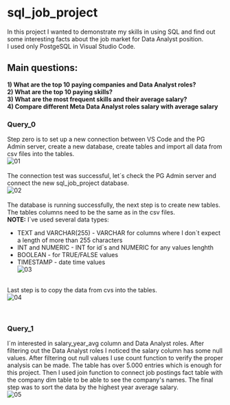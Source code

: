 # sql_job_project
In this project I wanted to demonstrate my skills in using SQL and find out some interesting facts about the job market for Data Analyst position.
<br>I used only PostgeSQL in Visual Studio Code.

## Main questions:
**1) What are the top 10 paying companies and Data Analyst roles?** <br>
**2) What are the top 10 paying skills?** <br>
**3) What are the most frequent skills and their average salary?** <br>
**4) Compare different Meta Data Analyst roles salary with average salary** <br>

### Query_0 <br>
Step zero is to set up a new connection between VS Code and the PG Admin server, create a new database, create tables and import all data from csv files into the tables.
<br>
![01](https://github.com/jirisvach/sql_job_project/assets/74241688/44ea3e4d-aaa7-47c5-9766-24b145a0458b)<br>
<br>
The connection test was successful, let´s check the PG Admin server and connect the new sql_job_project database.
<br>
![02](https://github.com/jirisvach/sql_job_project/assets/74241688/b7be19a1-0432-4390-bf33-7e73b24c5b54)<br>
<br>
The database is running successfully, the next step is to create new tables. The tables columns need to be  the same as in the csv files.
<br>
**NOTE:** I´ve used several data types:
  - TEXT and VARCHAR(255) - VARCHAR for columns where I don´t expect a length of more than 255 characters
  - INT and NUMERIC - INT for id´s and NUMERIC for any values lenghth
  - BOOLEAN - for TRUE/FALSE values
  - TIMESTAMP - date time values
<br>![03](https://github.com/jirisvach/sql_job_project/assets/74241688/71d8f9f8-d915-4290-96a7-eb567aaabfe4)

<br> Last step is to copy the data from cvs into the tables.
<br>![04](https://github.com/jirisvach/sql_job_project/assets/74241688/1bf2f45b-4ab7-47d7-868d-a28f67db2fcb)

<br>

### Query_1 <br>
I´m interested in salary_year_avg column and Data Analyst roles. After filtering out the Data Analyst roles I noticed the salary column has some null values. After filtering out null values I use count function to verify the proper analysis can be made. The table has over 5.000 entries which is enough for this project. Then I used join function to connect job postings fact table with the company dim table to be able to see the company's names. The final step was to sort the data by the highest year average salary.
<br>
![05](https://github.com/jirisvach/sql_job_project/assets/74241688/70b0a61f-dd1e-4ae1-85fd-c470e0d90b41)

